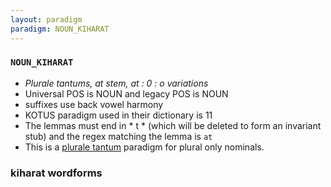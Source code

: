 ```yaml
---
layout: paradigm
paradigm: NOUN_KIHARAT
---
```

### ` NOUN_KIHARAT `

* _Plurale tantums, at stem, at : 0 : o variations_
* Universal POS is NOUN and legacy POS is NOUN
* suffixes use back vowel harmony
* KOTUS paradigm used in their dictionary is 11
* The lemmas must end in * t * (which will be deleted to form an invariant stub) and the regex matching the lemma is ` at `
* This is a [plurale tantum](https://en.wikipedia.org/wiki/Plurale_tantum) paradigm for plural only nominals.

### kiharat wordforms


